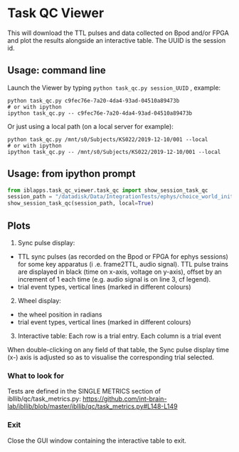 # Task QC Viewer
This will download the TTL pulses and data collected on Bpod and/or FPGA and plot the results
alongside an interactive table.
The UUID is the session id. 

## Usage: command line

Launch the Viewer by typing `python task_qc.py session_UUID` , example:
```
python task_qc.py c9fec76e-7a20-4da4-93ad-04510a89473b
# or with ipython
ipython task_qc.py -- c9fec76e-7a20-4da4-93ad-04510a89473b
```

Or just using a local path (on a local server for example):
```
python task_qc.py /mnt/s0/Subjects/KS022/2019-12-10/001 --local
# or with ipython
ipython task_qc.py -- /mnt/s0/Subjects/KS022/2019-12-10/001 --local
```

## Usage: from ipython prompt
``` python
from iblapps.task_qc_viewer.task_qc import show_session_task_qc
session_path = "/datadisk/Data/IntegrationTests/ephys/choice_world_init/KS022/2019-12-10/001"
show_session_task_qc(session_path, local=True)
```

## Plots
1) Sync pulse display:
- TTL sync pulses (as recorded on the Bpod or FPGA for ephys sessions) for some key apparatus (i
.e. frame2TTL, audio signal). TTL pulse trains are displayed in black (time on x-axis, voltage on y-axis), offset by an increment of 1 each time (e.g. audio signal is on line 3, cf legend).
- trial event types, vertical lines (marked in different colours)

2) Wheel display:
- the wheel position in radians
- trial event types, vertical lines (marked in different colours)

3) Interactive table:
Each row is a trial entry.  Each column is a trial event

When double-clicking on any field of that table, the Sync pulse display time (x-) axis is adjusted so as to visualise the corresponding trial selected.

### What to look for
Tests are defined in the SINGLE METRICS section of ibllib/qc/task_metrics.py: https://github.com/int-brain-lab/ibllib/blob/master/ibllib/qc/task_metrics.py#L148-L149

### Exit
Close the GUI window containing the interactive table to exit.
